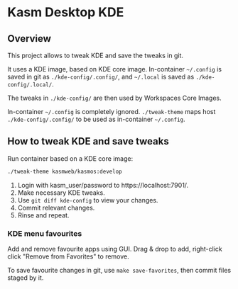 # Kasm Desktop KDE

## Overview

This project allows to tweak KDE and save the tweaks in git.

It uses a KDE image, based on KDE core image.
In-container `~/.config` is saved in git as `./kde-config/.config/`, and
`~/.local` is saved as `./kde-config/.local/`.

The tweaks in `./kde-config/` are then used by Workspaces Core Images.

In-container `~/.config` is completely ignored. `./tweak-theme` maps host
`./kde-config/.config/` to be used as in-container `~/.config`.

## How to tweak KDE and save tweaks

Run container based on a KDE core image:
```sh
./tweak-theme kasmweb/kasmos:develop
```
1. Login with kasm_user/password to https://localhost:7901/.
2. Make necessary KDE tweaks.
3. Use `git diff kde-config` to view your changes.
4. Commit relevant changes.
5. Rinse and repeat.

### KDE menu favourites
Add and remove favourite apps using GUI. Drag & drop to add, right-click click
"Remove from Favorites" to remove.

To save favourite changes in git, use `make save-favorites`, then commit files
staged by it.
